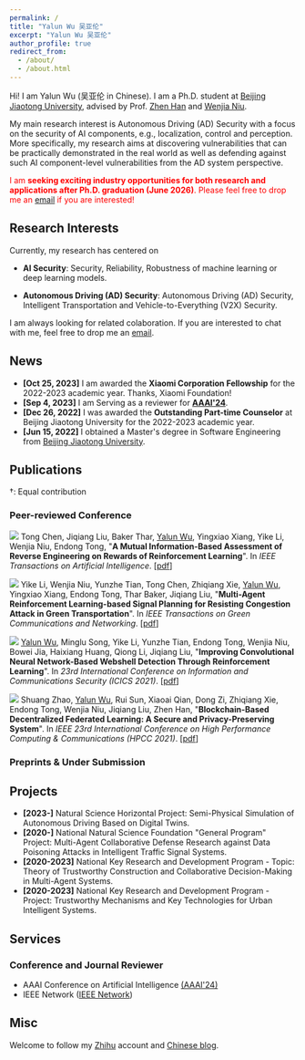 ```yaml
---
permalink: /
title: "Yalun Wu 吴亚伦"
excerpt: "Yalun Wu 吴亚伦"
author_profile: true
redirect_from: 
  - /about/
  - /about.html
---
```


Hi! I am Yalun Wu (吴亚伦 in Chinese). I am a Ph.D. student  at [Beijing Jiaotong University](https://bjtu.edu.cn/), advised by Prof. [Zhen Han](https://faculty.bjtu.edu.cn/5608/) and [Wenjia Niu](https://faculty.bjtu.edu.cn/9120/). 

My main research interest is Autonomous Driving (AD) Security with a focus on the security of AI components, e.g., localization, control and perception. More specifically, my research aims at discovering vulnerabilities that can be practically demonstrated in the real world as well as defending against such AI component-level vulnerabilities from the AD system perspective. 

<!--.Prior to my Ph.D. career, I graduated with a M.S. from Beijing Jiaotong University, advised by Dr. [Endong Tong](http://faculty.bjtu.edu.cn/9306/).-->



<span style="color:red;">I am <b>seeking exciting industry opportunities for both research and applications after Ph.D. graduation (June 2026)</b>. Please feel free to drop me an <a href="mailto:wuyalun1@bjtu.edu.cn" target="_blank">email</a> if you are interested!</span>

<h2 id='research-interests'>Research Interests</h2>

Currently, my research has centered on

* **AI Security**: Security, Reliability, Robustness of machine learning or deep learning models.

* **Autonomous Driving (AD) Security**: Autonomous Driving (AD) Security, Intelligent Transportation and Vehicle-to-Everything (V2X) Security.

  <!--**AIGC**: text-to-image generation (T2I), image-to-image generation (I2I), customized & controllable generation-->

  <!--**Safety RL**:--> 

I am always looking for related colaboration. If you are interested to chat with me, feel free to drop me an <a href="mailto:wuyalun1@bjtu.edu.cn" target="_blank">email</a>.

<h2 id='news'>News</h2>

* **[Oct 25, 2023]** I am awarded the **Xiaomi Corporation Fellowship** for the 2022-2023 academic year. Thanks, Xiaomi Foundation!
* **[Sep 4, 2023]** I am Serving as a reviewer for **[AAAI'24](https://aaai.org/aaai-conference/)**.
* **[Dec 26, 2022]** I was awarded the **Outstanding Part-time Counselor** at Beijing Jiaotong University for the 2022-2023 academic year.
* **[Jun 15, 2022]**  I obtained a Master's degree in Software Engineering from [Beijing Jiaotong University](https://bjtu.edu.cn/).



<!-- **Service**: Always open to paper review, talk and organizing opportunities. Feel free to reach out to me if you are interested. -->
<!-- {: .notice--info} -->

<!-- Always open to research interns, cooperation and review opportunities. Feel free to reach out to me if you are interested. My email address is `huangsiteng [at] westlake.edu.cn`.
{: .notice--info} -->

<!-- **Hiring**: We are looking for **postdoctors, research assistants and visiting students for MiLAB in Westlake University** (currently only for Chinese). More information about requirements can be found [here](https://milab.westlake.edu.cn/contact.html), and if you are still in school, being a visiting student is also welcome. Please send email to `mi_lab[AT]westlake.edu.cn` with your CV if you are interested. Specially, if you are interested in my research direction and would like to be my collaborator after coming, please specify in the email and also send a copy to me.
{: .notice--info} -->

<h2 id='publications'>Publications</h2>

†: Equal contribution

### Peer-reviewed Conference

<a href="https://doi.org/10.1109/TAI.2022.3190811" target="_blank"><img src="https://img.shields.io/badge/TAI-2023-blue?style=flat-square"></a> Tong Chen, Jiqiang Liu, Baker Thar, <u>Yalun Wu</u>, Yingxiao Xiang, Yike Li, Wenjia Niu, Endong Tong, &quot;**A Mutual Information-Based Assessment of Reverse Engineering on Rewards of Reinforcement Learning**&quot;. In *IEEE Transactions on Artificial Intelligence*. [[pdf](https://doi.org/10.1109/TAI.2022.3190811)]

<a href="https://doi.org/10.1109/TGCN.2022.3162649" target="_blank"><img src="https://img.shields.io/badge/TGCN-2022-blue?style=flat-square"></a> Yike Li, Wenjia Niu, Yunzhe Tian, Tong Chen, Zhiqiang Xie, <u>Yalun Wu</u>, Yingxiao Xiang, Endong Tong, Thar Baker, Jiqiang Liu, &quot;**Multi-Agent Reinforcement Learning-based Signal Planning for Resisting Congestion Attack in Green Transportation**&quot;. In *IEEE Transactions on Green Communications and Networking*. [[pdf](https://doi.org/10.1109/TGCN.2022.3162649)]

<a href="https://link.springer.com/chapter/10.1007/978-3-030-86890-1_21" target="_blank"><img src="https://img.shields.io/badge/ICICS-2021-blue?style=flat-square"></a> <u>Yalun Wu</u>, Minglu Song, Yike Li, Yunzhe Tian, Endong Tong, Wenjia Niu, Bowei Jia, Haixiang Huang, Qiong Li, Jiqiang Liu, &quot;**Improving Convolutional Neural Network-Based Webshell Detection Through Reinforcement Learning**&quot;. In *23rd International Conference on Information and Communications Security (ICICS 2021)*. [[pdf](https://link.springer.com/chapter/10.1007/978-3-030-86890-1_21)]

<a href="https://doi.org/10.1109/HPCC-DSS-SmartCity-DependSys53884.2021.00150" target="_blank"><img src="https://img.shields.io/badge/HPCC-2021-blue?style=flat-square"></a> Shuang Zhao, <u>Yalun Wu</u>, Rui Sun, Xiaoai Qian, Dong Zi, Zhiqiang Xie, Endong Tong, Wenjia Niu, Jiqiang Liu, Zhen Han, &quot;**Blockchain-Based Decentralized Federated Learning: A Secure and Privacy-Preserving System**&quot;. In *IEEE 23rd International Conference on High Performance Computing & Communications (HPCC 2021)*. [[pdf](https://doi.org/10.1109/HPCC-DSS-SmartCity-DependSys53884.2021.00150)]



### Preprints & Under Submission



<!--<a href="https://allenpandas.github.io" target="_blank"><img src="https://img.shields.io/badge/AAAI-2024-red?style=flat-square"></a> <u>Yalun Wu</u>, Yuanwan Chen, Endong Tong, Wenjia Niu, Zhen Han, Jiqiang Liu, &quot;**TEDAug: A Text-driven Augmentation for Pedestrian Detection**&quot;. In *38th Annual AAAI Conference on Artificial Intelligence (AAAI 2024)*.-->

<h2 id='Projects'>Projects</h2>

- **[2023-]** Natural Science Horizontal Project: Semi-Physical Simulation of Autonomous Driving Based on Digital Twins.
- **[2020-]** National Natural Science Foundation "General Program" Project: Multi-Agent Collaborative Defense Research against Data Poisoning Attacks in Intelligent Traffic Signal Systems.
- **[2020-2023]** National Key Research and Development Program - Topic: Theory of Trustworthy Construction and Collaborative Decision-Making in Multi-Agent Systems.
- **[2020-2023]** National Key Research and Development Program - Project: Trustworthy Mechanisms and Key Technologies for Urban Intelligent Systems.



<h2 id='services'>Services</h2>

### Conference and Journal Reviewer

* AAAI Conference on Artificial Intelligence [(AAAI'24)](https://aaai.org/conference/aaai/)
* IEEE Network ([IEEE Network](https://ieeexplore.ieee.org/xpl/RecentIssue.jsp?punumber=65))

<h2 id='misc'>Misc</h2>

Welcome to follow my [Zhihu](https://www.zhihu.com/people/huang-si-teng-67) account and [Chinese blog](https://kyonhuang.top/blog/).

<!-- <div align="middle">
  <a href="https://milab.westlake.edu.cn/" target="_blank"><img align="middle" style="max-width: 300px; width: 100%; margin-right: 40px; margin-top: 10px" src="https://kyonhuang.top/images/milab_logo.png" /></a>
  <a href="http://www.zju.edu.cn/" target="_blank"><img align="middle" style="max-width: 160px; width: 100%; margin-left: 20px; margin-top: 10px" src="https://raw.githubusercontent.com/bighuang624/pic-repo/master/color-zju-logo.png" /></a>
</div> -->
